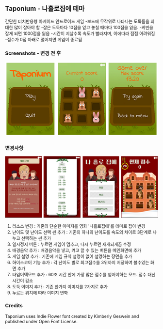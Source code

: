 ## Taponium - 나홀로집에 테마
간단한 터치반응형 아케이드 안드로이드 게임
-보드에 무작위로 나타나는 도둑들을 최대한 많이 잡아야 함
-잡은 도둑마다 10점을 얻고 놓칠 때마다 100점을 잃음.
-케빈을 잡게 되면 1000점을 잃음
-시간이 지날수록 속도가 빨라지며, 이에따라 점점 어려워짐
-점수가 0점 아래로 떨어지면 게임이 종료됨

### Screenshots - 변경 전 후
![](screenshot.png)

### 변경사항
![](change.png)
1. 리소스 변경 : 기존의 단순한 이미지를 영화 '나홀로집에'를 테마로 잡아 변경
2. 난이도 및 난이도 선택 씬 추가 : 기존의 하나의 난이도를 속도의 차이로 3단계로 나누고 선택하는 씬 추가
3. 일시정지 버튼 : 누르면 게임이 멈추고, 다시 누르면 재개되게끔 수정
4. 배경음악 추가 : 배경음악을 넣고, 켜고 끌 수 있는 버튼을 메인화면에 추가
5. 게임 설명 추가 : 기존에 게임 규칙 설명이 없어 설명하는 장면을 추가
6. 하이스코어 기능 추가 : 각 난이도 별로 최고점수를 3위까지 저장하여 볼수있는 화면 추가
7. 타임어택모드 추가 : 60초 시간 안에 가장 많은 점수를 얻어야하는 모드. 점수 대신 시간이 감소
8. 도둑 이미지 추가 : 기존 한가지 이미지를 2가지로 추가
9. 누르는 위치에 따라 이미지 변화

### Credits
Taponium uses Indie Flower font created by Kimberly Geswein and published under Open Font License.
